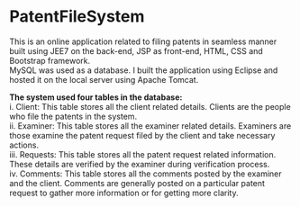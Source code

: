 # PatentFileSystem
This is an online application related to filing patents in seamless manner built using JEE7 on the back-end, JSP as front-end, HTML, CSS and Bootstrap framework. <br>
MySQL was used as a database. I built the application using Eclipse and hosted it on the local server using Apache Tomcat.

<b>The system used four tables in the database: </b> <br>
i. Client: This table stores all the client related details. Clients are the people who file the patents in the system.
<br>
ii. Examiner: This table stores all the examiner related details. Examiners are those examine the patent request filed by the client and take necessary actions.
<br>
iii. Requests: This table stores all the patent request related information. These details are verified by the examiner during verification process.
<br>
iv. Comments: This table stores all the comments posted by the examiner and the client. Comments are generally posted on a particular patent request to gather more information or for getting more clarity.


